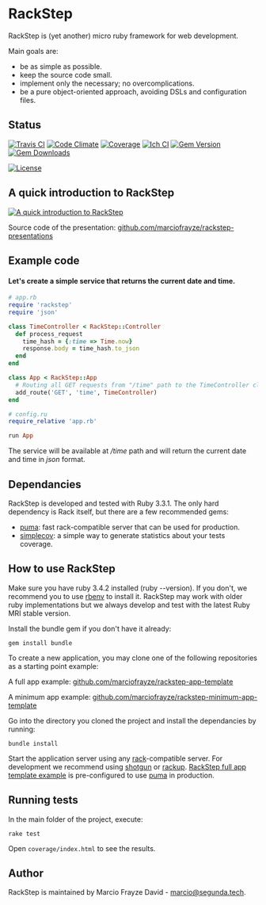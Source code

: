 # RackStep

RackStep is (yet another) micro ruby framework for web development.

Main goals are:
- be as simple as possible.
- keep the source code small.
- implement only the necessary; no overcomplications.
- be a pure object-oriented approach, avoiding DSLs and configuration files.


## Status

[![Travis CI](https://api.travis-ci.com/marciofrayze/rackstep.svg)](https://travis-ci.com/marciofrayze/rackstep)
[![Code Climate](https://codeclimate.com/github/marciofrayze/rackstep/badges/gpa.svg)](https://codeclimate.com/github/marciofrayze/rackstep)
[![Coverage](https://codeclimate.com/github/marciofrayze/rackstep/badges/coverage.svg)](https://codeclimate.com/github/marciofrayze/rackstep)
[![Ich CI](http://inch-ci.org/github/marciofrayze/rackstep.png)](http://inch-ci.org/github/marciofrayze/rackstep)
[![Gem Version](https://badge.fury.io/rb/rackstep.svg)](https://badge.fury.io/rb/rackstep)
[![Gem Downloads](https://img.shields.io/gem/dt/rackstep)](https://rubygems.org/gems/rackstep)

[![License](https://img.shields.io/badge/license-MIT-brightgreen.svg)](https://github.com/marciofrayze/rackstep/blob/master/LICENSE)


## A quick introduction to RackStep

[![A quick introduction to RackStep](http://img.youtube.com/vi/MFJut9t5ZLw/0.jpg)](https://www.youtube.com/watch?v=MFJut9t5ZLw "A quick introduction to RackStep.
")

Source code of the presentation:
[github.com/marciofrayze/rackstep-presentations](http://github.com/marciofrayze/rackstep-presentations)


## Example code

#### Let's create a simple service that returns the current date and time.
```ruby
# app.rb
require 'rackstep'
require 'json'

class TimeController < RackStep::Controller
  def process_request
    time_hash = {:time => Time.now}
    response.body = time_hash.to_json
  end
end

class App < RackStep::App
  # Routing all GET requests from "/time" path to the TimeController class.
  add_route('GET', 'time', TimeController)
end
```
```ruby
# config.ru
require_relative 'app.rb'

run App
```
The service will be available at */time* path and will return the current date and time in *json* format.


## Dependancies

RackStep is developed and tested with Ruby 3.3.1. The only hard dependency is
Rack itself, but there are a few recommended gems:
- [puma](https://github.com/puma/puma): fast rack-compatible server that can be used for production.
- [simplecov](https://github.com/simplecov-ruby/simplecov): a simple way to generate statistics about your tests coverage.


## How to use RackStep

Make sure you have ruby 3.4.2 installed (ruby --version). If you don't, we recommend you to use [rbenv](https://github.com/sstephenson/rbenv#installation) to install it. RackStep may work with older ruby implementations but we always develop and test with the latest Ruby MRI stable version.

Install the bundle gem if you don't have it already: 
```
gem install bundle
```

To create a new application, you may clone one of the following repositories as a starting point example:

A full app example:
[github.com/marciofrayze/rackstep-app-template](https://github.com/marciofrayze/rackstep-app-template)

A minimum app example:
[github.com/marciofrayze/rackstep-minimum-app-template](https://github.com/marciofrayze/rackstep-minimum-app-template)

Go into the directory you cloned the project and install the dependancies by running: 
```
bundle install
```

Start the application server using any [rack](https://github.com/rack/rack)-compatible server. For development we recommend using [shotgun](https://github.com/rtomayko/shotgun) or [rackup](https://github.com/rack/rackup). [RackStep full app template example](github.com/marciofrayze/rackstep-app-template) is pre-configured to use [puma](https://github.com/puma/puma) in production.


## Running tests

In the main folder of the project, execute:
```
rake test
```

Open `coverage/index.html` to see the results.


## Author

RackStep is maintained by Marcio Frayze David - marcio@segunda.tech.
